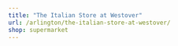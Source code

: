 ```yaml
---
title: "The Italian Store at Westover"
url: /arlington/the-italian-store-at-westover/
shop: supermarket
---
```

